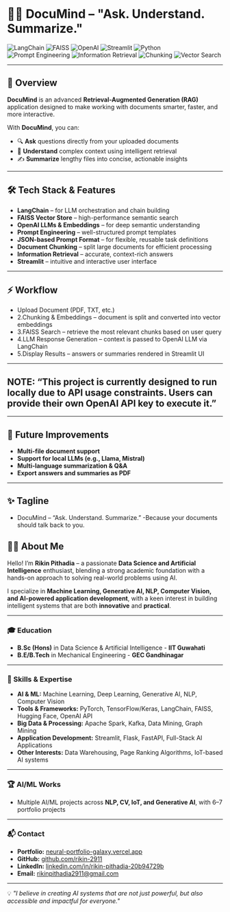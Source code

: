 # 📄🤖 DocuMind – "Ask. Understand. Summarize."

![LangChain](https://img.shields.io/badge/LangChain-%2300BFFF.svg?style=for-the-badge&logo=chainlink&logoColor=white)
![FAISS](https://img.shields.io/badge/FAISS-009688.svg?style=for-the-badge&logo=vector&logoColor=white)
![OpenAI](https://img.shields.io/badge/OpenAI-%2300A67E.svg?style=for-the-badge&logo=openai&logoColor=white)
![Streamlit](https://img.shields.io/badge/Streamlit-FF4B4B?style=for-the-badge&logo=streamlit&logoColor=white)
![Python](https://img.shields.io/badge/Python-3776AB.svg?style=for-the-badge&logo=python&logoColor=white)
![Prompt Engineering](https://img.shields.io/badge/Prompt%20Engineering-8A2BE2.svg?style=for-the-badge&logo=json&logoColor=white)
![Information Retrieval](https://img.shields.io/badge/Information%20Retrieval-4682B4.svg?style=for-the-badge)
![Chunking](https://img.shields.io/badge/Chunking-FF8C00.svg?style=for-the-badge)
![Vector Search](https://img.shields.io/badge/Vector%20Search-6A5ACD.svg?style=for-the-badge)

---

## 🚀 Overview
**DocuMind** is an advanced **Retrieval-Augmented Generation (RAG)** application designed to make working with documents smarter, faster, and more interactive.

With **DocuMind**, you can:
- 🔍 **Ask** questions directly from your uploaded documents
- 🧠 **Understand** complex context using intelligent retrieval
- ✍ **Summarize** lengthy files into concise, actionable insights

---

## 🛠️ Tech Stack & Features
- **LangChain** – for LLM orchestration and chain building
- **FAISS Vector Store** – high-performance semantic search
- **OpenAI LLMs & Embeddings** – for deep semantic understanding
- **Prompt Engineering** – well-structured prompt templates
- **JSON-based Prompt Format** – for flexible, reusable task definitions
- **Document Chunking** – split large documents for efficient processing
- **Information Retrieval** – accurate, context-rich answers
- **Streamlit** – intuitive and interactive user interface

---


## ⚡ Workflow
- Upload Document (PDF, TXT, etc.)
- 2.Chunking & Embeddings – document is split and converted into vector embeddings
- 3.FAISS Search – retrieve the most relevant chunks based on user query
- 4.LLM Response Generation – context is passed to OpenAI LLM via LangChain
- 5.Display Results – answers or summaries rendered in Streamlit UI

---


## NOTE: “This project is currently designed to run locally due to API usage constraints. Users can provide their own OpenAI API key to execute it.”


---

## 🌟 Future Improvements
- **Multi-file document support**
- **Support for local LLMs (e.g., Llama, Mistral)**
- **Multi-language summarization & Q&A**
- **Export answers and summaries as PDF**

---

## ✨ Tagline
- DocuMind – “Ask. Understand. Summarize.”
-Because your documents should talk back to you.

## 👨‍💻 About Me

Hello! I’m **Rikin Pithadia** – a passionate **Data Science and Artificial Intelligence** enthusiast, blending a strong academic foundation with a hands-on approach to solving real-world problems using AI.

I specialize in **Machine Learning, Generative AI, NLP, Computer Vision, and AI-powered application development**, with a keen interest in building intelligent systems that are both **innovative** and **practical**.

---

### 🎓 Education
- **B.Sc (Hons)** in Data Science & Artificial Intelligence - **IIT Guwahati**
- **B.E/B.Tech** in Mechanical Engineering - **GEC Gandhinagar**

---

### 💼 Skills & Expertise
- **AI & ML:** Machine Learning, Deep Learning, Generative AI, NLP, Computer Vision  
- **Tools & Frameworks:** PyTorch, TensorFlow/Keras, LangChain, FAISS, Hugging Face, OpenAI API  
- **Big Data & Processing:** Apache Spark, Kafka, Data Mining, Graph Mining  
- **Application Development:** Streamlit, Flask, FastAPI, Full-Stack AI Applications  
- **Other Interests:** Data Warehousing, Page Ranking Algorithms, IoT-based AI systems

---

### 🏆 AI/ML Works
- Multiple AI/ML projects across **NLP, CV, IoT, and Generative AI**, with 6–7 portfolio projects

---

### 📬 Contact
- **Portfolio:** [neural-portfolio-galaxy.vercel.app](https://neural-portfolio-galaxy.vercel.app/)  
- **GitHub:** [github.com/rikin-2911](https://github.com/rikin-2911)  
- **LinkedIn:** [linkedin.com/in/rikin-pithadia-20b94729b](http://www.linkedin.com/in/rikin-pithadia-20b94729b)  
- **Email:** rikinpithadia2911@gmail.com  

---

💡 *"I believe in creating AI systems that are not just powerful, but also accessible and impactful for everyone."*

